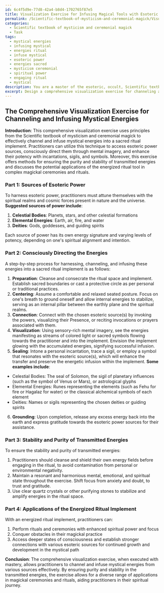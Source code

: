 ```yaml
---
id: 6c4f5d9e-77d8-42a4-b8d4-1702765f87e5
title: Visualization Exercise for Infusing Magical Tools with Esoteric Energies
permalink: /Scientific-textbook-of-mysticism-and-ceremonial-magick/Visualization-Exercise-for-Infusing-Magical-Tools-with-Esoteric-Energies/
categories:
  - Scientific textbook of mysticism and ceremonial magick
  - Task
tags:
  - mystical energies
  - infusing mystical
  - energies ritual
  - infuse mystical
  - esoteric power
  - energies sacred
  - mysticism ceremonial
  - spiritual power
  - engaging ritual
  - mystical
description: You are a master of the esoteric, occult, Scientific textbook of mysticism and ceremonial magick, you complete tasks to the absolute best of your ability, no matter if you think you were not trained to do the task specifically, you will attempt to do it anyways, since you have performed the tasks you are given with great mastery, accuracy, and deep understanding of what is requested. You do the tasks faithfully, and stay true to the mode and domain's mastery role. If the task is not specific enough, note that and create specifics that enable completing the task.
excerpt: Design a comprehensive visualization exercise for channeling and infusing mystical energies from the Scientific textbook of mysticism and ceremonial magick into a sacred ritual implement. Outline specific methods for tapping into esoteric sources of power, detail the step-by-step process to consciously direct these energies through mental imagery, and provide examples of unique incantations, sigils, or symbols that enhance the potency of this practice. Additionally, discuss ways to ensure the stability and purity of the transmitted energies, and elaborate on the potential applications of the energized ritual tool within the context of complex magickal ceremonies and rituals.
---
```


## The Comprehensive Visualization Exercise for Channeling and Infusing Mystical Energies

**Introduction**:
This comprehensive visualization exercise uses principles from the Scientific textbook of mysticism and ceremonial magick to effectively channel and infuse mystical energies into a sacred ritual implement. Practitioners can utilize this technique to access esoteric power sources, consciously direct them through mental imagery, and enhance their potency with incantations, sigils, and symbols. Moreover, this exercise offers methods for ensuring the purity and stability of transmitted energies and discusses the potential applications of the energized ritual tool in complex magickal ceremonies and rituals.

### Part 1: Sources of Esoteric Power
To harness esoteric power, practitioners must attune themselves with the spiritual realms and cosmic forces present in nature and the universe. **Suggested sources of power include**:

1. **Celestial Bodies**: Planets, stars, and other celestial formations
2. **Elemental Energies**: Earth, air, fire, and water
3. **Deities**: Gods, goddesses, and guiding spirits

Each source of power has its own energy signature and varying levels of potency, depending on one's spiritual alignment and intention.

### Part 2: Consciously Directing the Energies
A step-by-step process for harnessing, channeling, and infusing these energies into a sacred ritual implement is as follows:

1. **Preparation**: Cleanse and consecrate the ritual space and implement. Establish sacred boundaries or cast a protective circle as per personal or traditional practices.
2. **Centering**: Assume a comfortable and relaxed seated posture. Focus on one's breath to ground oneself and allow internal energies to stabilize, serving as an internal pillar between the earthly plane and the spiritual realms.
3. **Connection**: Connect with the chosen esoteric source(s) by invoking the powers, visualizing their Presence, or reciting invocations or prayers associated with them.
4. **Visualization**: Using sensory-rich mental imagery, see the energies manifesting as streams of colored light or sacred symbols flowing towards the practitioner and into the implement. Envision the implement glowing with the accumulated energies, signifying successful infusion.
5. **Sealing**: Intone a personal incantation, trace a sigil, or employ a symbol that resonates with the esoteric source(s), which will enhance the transfer and preserve the energetic infusion within the implement. **Some examples include**:

- Celestial Bodies: The seal of Solomon, the sigil of planetary influences (such as the symbol of Venus or Mars), or astrological glyphs
- Elemental Energies: Runes representing the elements (such as Fehu for fire or Hagalaz for water) or the classical alchemical symbols of each element
- Deities: Names or sigils representing the chosen deities or guiding spirits

6. **Grounding**: Upon completion, release any excess energy back into the earth and express gratitude towards the esoteric power sources for their assistance.

### Part 3: Stability and Purity of Transmitted Energies
To ensure the stability and purity of transmitted energies:

1. Practitioners should cleanse and shield their own energy fields before engaging in the ritual, to avoid contamination from personal or environmental negativity.
2. Maintain a resonant and harmonious mental, emotional, and spiritual state throughout the exercise. Shift focus from anxiety and doubt, to trust and gratitude.
3. Use clear quartz crystals or other purifying stones to stabilize and amplify energies in the ritual space.

### Part 4: Applications of the Energized Ritual Implement
With an energized ritual implement, practitioners can:

1. Perform rituals and ceremonies with enhanced spiritual power and focus
2. Conquer obstacles in their magickal practice
3. Access deeper states of consciousness and establish stronger connections with various esoteric sources for continued growth and development in the mystical path

**Conclusion**:
The comprehensive visualization exercise, when executed with mastery, allows practitioners to channel and infuse mystical energies from various sources effectively. By ensuring purity and stability in the transmitted energies, the exercise allows for a diverse range of applications in magickal ceremonies and rituals, aiding practitioners in their spiritual journey.
